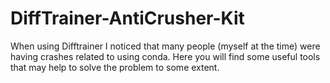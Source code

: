 # DiffTrainer-AntiCrusher-Kit
When using Difftrainer I noticed that many people (myself at the time) were having crashes related to using conda. Here you will find some useful tools that may help to solve the problem to some extent.
